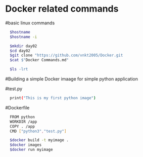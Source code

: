 # Docker related commands

#basic linux commands
```sh
  $hostname
  $hostname -i

  $mkdir day02
  $cd day02
  $git clone "https://github.com/vnkt2005/Docker.git
  $cat $"Docker Commands.md"

  $ls -lrt
```

#Building a simple Docker imaage for simple python application

#test.py
```sh
  print("This is my first python image")
```

#Dockerfile
```sh
  FROM python
  WORKDIR /app
  COPY . /app
  CMD ["python3","test.py"]
```

```sh
  $docker build -t myimage .
  $docker images
  $docker run myimage
```
